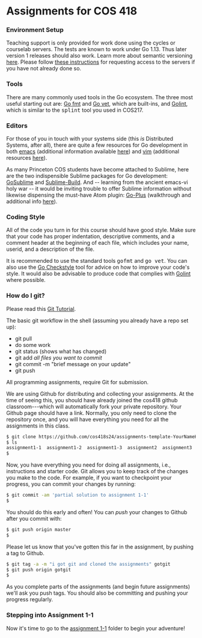 # Assignments for COS 418

### Environment Setup

Teaching support is only provided for work done using the cycles or courselab servers. The tests are known to work under Go 1.13. Thus later version 1 releases should also work. Learn more about semantic versioning [here](https://semver.org/). Please follow <a href="setup.md">these instructions</a> for requesting access to the servers if you have not already done so.

### Tools
<p>
 There are many commonly used tools in the Go ecosystem. The three most useful starting out are:
 <a href="https://golang.org/cmd/gofmt/">Go fmt</a> and <a href="https://golang.org/cmd/vet/">Go vet</a>, which are built-ins, and <a href="https://github.com/golang/lint">Golint</a>, which is similar to the <tt>splint</tt> tool you used in COS217.
</p>

### Editors
<p>
 For those of you in touch with your systems side (this <em>is</em> Distributed Systems, after all), there are quite a few resources for Go development in both <a href="https://github.com/dominikh/go-mode.el">emacs</a> (additional information available <a href="http://dominik.honnef.co/posts/2013/03/emacs-go-1/">here</a>) and <a href="https://github.com/fatih/vim-go">vim</a> (additional resources <a href="http://farazdagi.com/blog/2015/vim-as-golang-ide/">here</a>).
</p>

<p>
 As many Princeton COS students have become attached to Sublime, here are the two indispensible Sublime packages for Go development: <a href="https://github.com/DisposaBoy/GoSublime">GoSublime</a> and <a href="https://github.com/golang/sublime-build">Sublime-Build</a>. And -- learning from the ancient emacs-vi holy war -- it would be inviting trouble to offer Sublime information without likewise dispensing the must-have Atom plugin: <a href="https://atom.io/packages/go-plus">Go-Plus</a> (walkthrough and additional info <a href="https://rominirani.com/setup-go-development-environment-with-atom-editor-a87a12366fcf#.v49dtbadi">here</a>).
</p>

### Coding Style

<p>All of the code you turn in for this course should have good style.
Make sure that your code has proper indentation, descriptive comments,
and a comment header at the beginning of each file, which includes
your name, userid, and a description of the file.</p>

<p>It is recommended to use the standard tools <tt>gofmt</tt> and <tt>go
vet</tt>. You can also use the <a
href="https://github.com/qiniu/checkstyle">Go Checkstyle</a> tool for
advice on how to improve your code's style. It would also be advisable to
produce code that complies with <a
href="https://github.com/golang/lint">Golint</a> where possible. </p>

<h3>How do I git?</h3>
<p>Please read this <a href="https://git-scm.com/docs/gittutorial">Git Tutorial</a>.</p>

<p>The basic git workflow in the shell (assuming you already have a repo set up):</br>
<ul>
<li>git pull</li>
<li>do some work</li>
<li>git status (shows what has changed)</li>
<li>git add <i>all files you want to commit</i></li>
<li>git commit -m "brief message on your update"</li>
<li>git push</li>
</ul>
</p>

<p> All programming assignments, require Git for submission. <p> We are using Github for distributing and collecting your assignments. At the time of seeing this, you should have already joined the cos418 github classroom---which will automatically fork your private repository. Your Github page should have a link. Normally, you only need to clone the repository once, and you will have everything you need for all the assignments in this class.

```bash
$ git clone https://github.com/cos418s24/assignments-template-YourNameHere
$ ls
assignment1-1  assignment1-2  assignment1-3  assignment2  assignment3  assignment4  assignment5  README.md  setup.md
$ 
```

Now, you have everything you need for doing all assignments, i.e., instructions and starter code. Git allows you to keep track of the changes you make to the code. For example, if you want to checkpoint your progress, you can <emph>commit</emph> your changes by running:

```bash
$ git commit -am 'partial solution to assignment 1-1'
$ 
```

You should do this early and often!  You can _push_ your changes to Github after you commit with:

```bash
$ git push origin master
$ 
```

Please let us know that you've gotten this far in the assignment, by pushing a tag to Github.

```bash
$ git tag -a -m "i got git and cloned the assignments" gotgit
$ git push origin gotgit
$
```

As you complete parts of the assignments (and begin future assignments) we'll ask you push tags. You should also be committing and pushing your progress regularly.

### Stepping into Assignment 1-1

Now it's time to go to the [assignment 1-1](assignment1-1) folder to begin your adventure!
